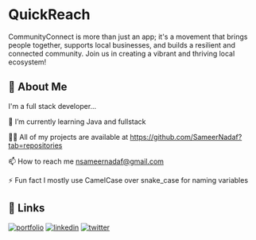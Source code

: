 
# QuickReach

CommunityConnect is more than just an app; it's a movement that brings people together, supports local businesses, and builds a resilient and connected community. Join us in creating a vibrant and thriving local ecosystem!


## 🚀 About Me
I'm a full stack developer...

🌱 I’m currently learning Java and fullstack

👨‍💻 All of my projects are available at https://github.com/SameerNadaf?tab=repositories

📫 How to reach me nsameernadaf@gmail.com

⚡ Fun fact I mostly use CamelCase over snake_case for naming variables


## 🔗 Links
[![portfolio](https://img.shields.io/badge/my_portfolio-000?style=for-the-badge&logo=ko-fi&logoColor=white)](https://github.com/SameerNadaf)
[![linkedin](https://img.shields.io/badge/linkedin-0A66C2?style=for-the-badge&logo=linkedin&logoColor=white)](https://www.linkedin.com/in/sameer-nadaf-92447b21a/)
[![twitter](https://img.shields.io/badge/twitter-1DA1F2?style=for-the-badge&logo=twitter&logoColor=white)](https://twitter.com/i/flow/login?redirect_after_login=%2FSameerNadaf31)

